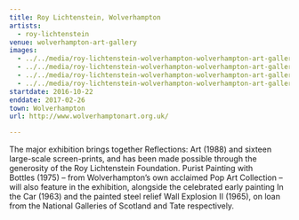 ```yaml
---
title: Roy Lichtenstein, Wolverhampton
artists:
  - roy-lichtenstein
venue: wolverhampton-art-gallery
images:
  - ../../media/roy-lichtenstein-wolverhampton-wolverhampton-art-gallery-2016-10-22-0.webp
  - ../../media/roy-lichtenstein-wolverhampton-wolverhampton-art-gallery-2016-10-22-1.webp
  - ../../media/roy-lichtenstein-wolverhampton-wolverhampton-art-gallery-2016-10-22-2.webp
  - ../../media/roy-lichtenstein-wolverhampton-wolverhampton-art-gallery-2016-10-22-3.webp
startdate: 2016-10-22
enddate: 2017-02-26
town: Wolverhampton
url: http://www.wolverhamptonart.org.uk/

---
```


The major exhibition brings together Reflections: Art (1988) and sixteen large-scale screen-prints, and has been made possible through the generosity of the Roy Lichtenstein Foundation.
Purist Painting with Bottles (1975) – from Wolverhampton’s own acclaimed Pop Art Collection – will also feature in the exhibition, alongside the celebrated early painting In the Car (1963) and the painted steel relief Wall Explosion II (1965), on loan from the National Galleries of Scotland and Tate respectively.